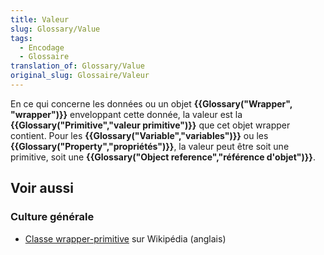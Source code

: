 ```yaml
---
title: Valeur
slug: Glossary/Value
tags:
  - Encodage
  - Glossaire
translation_of: Glossary/Value
original_slug: Glossaire/Valeur
---
```

En ce qui concerne les données ou un objet **{{Glossary("Wrapper", "wrapper")}}** enveloppant cette donnée, la valeur est la **{{Glossary("Primitive","valeur primitive")}}** que cet objet wrapper contient. Pour les **{{Glossary("Variable","variables")}}** ou les **{{Glossary("</strong><strong>Property</strong><strong>","propriétés")}}**, la valeur peut être soit une primitive, soit une **{{Glossary("Object reference","référence d'objet")}}**.

## Voir aussi

### Culture générale

- [Classe wrapper-primitive](https://en.wikipedia.org/wiki/Primitive_wrapper_class) sur Wikipédia (anglais)
